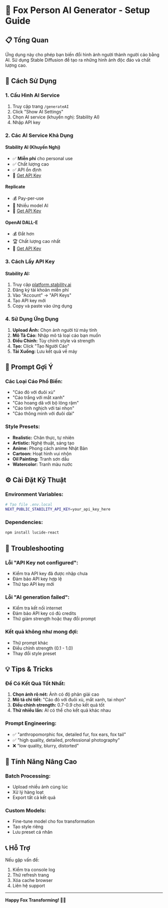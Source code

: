 # 🦊 Fox Person AI Generator - Setup Guide

## 📋 **Tổng Quan**

Ứng dụng này cho phép bạn biến đổi hình ảnh người thành người cáo bằng AI. Sử dụng Stable Diffusion để tạo ra những hình ảnh độc đáo và chất lượng cao.

## 🚀 **Cách Sử Dụng**

### 1. **Cấu Hình AI Service**

1. Truy cập trang `/generateAI`
2. Click "Show AI Settings"
3. Chọn AI service (khuyến nghị: Stability AI)
4. Nhập API key

### 2. **Các AI Service Khả Dụng**

#### **Stability AI (Khuyến Nghị)**
- ✅ **Miễn phí** cho personal use
- ✅ Chất lượng cao
- ✅ API ổn định
- 🔗 [Get API Key](https://platform.stability.ai/)

#### **Replicate**
- 💰 Pay-per-use
- 🔧 Nhiều model AI
- 🔗 [Get API Key](https://replicate.com/)

#### **OpenAI DALL-E**
- 💰 Đắt hơn
- 🏆 Chất lượng cao nhất
- 🔗 [Get API Key](https://platform.openai.com/)

### 3. **Cách Lấy API Key**

#### **Stability AI:**
1. Truy cập [platform.stability.ai](https://platform.stability.ai/)
2. Đăng ký tài khoản miễn phí
3. Vào "Account" → "API Keys"
4. Tạo API key mới
5. Copy và paste vào ứng dụng

### 4. **Sử Dụng Ứng Dụng**

1. **Upload Ảnh:** Chọn ảnh người từ máy tính
2. **Mô Tả Cáo:** Nhập mô tả loại cáo bạn muốn
3. **Điều Chỉnh:** Tùy chỉnh style và strength
4. **Tạo:** Click "Tạo Người Cáo"
5. **Tải Xuống:** Lưu kết quả về máy

## 🎨 **Prompt Gợi Ý**

### **Các Loại Cáo Phổ Biến:**
- "Cáo đỏ với đuôi xù"
- "Cáo trắng với mắt xanh"
- "Cáo hoang dã với bộ lông rậm"
- "Cáo tinh nghịch với tai nhọn"
- "Cáo thông minh với đuôi dài"

### **Style Presets:**
- **Realistic:** Chân thực, tự nhiên
- **Artistic:** Nghệ thuật, sáng tạo
- **Anime:** Phong cách anime Nhật Bản
- **Cartoon:** Hoạt hình vui nhộn
- **Oil Painting:** Tranh sơn dầu
- **Watercolor:** Tranh màu nước

## ⚙️ **Cài Đặt Kỹ Thuật**

### **Environment Variables:**
```bash
# Tạo file .env.local
NEXT_PUBLIC_STABILITY_API_KEY=your_api_key_here
```

### **Dependencies:**
```bash
npm install lucide-react
```

## 🔧 **Troubleshooting**

### **Lỗi "API Key not configured":**
- Kiểm tra API key đã được nhập chưa
- Đảm bảo API key hợp lệ
- Thử tạo API key mới

### **Lỗi "AI generation failed":**
- Kiểm tra kết nối internet
- Đảm bảo API key có đủ credits
- Thử giảm strength hoặc thay đổi prompt

### **Kết quả không như mong đợi:**
- Thử prompt khác
- Điều chỉnh strength (0.1 - 1.0)
- Thay đổi style preset

## 💡 **Tips & Tricks**

### **Để Có Kết Quả Tốt Nhất:**
1. **Chọn ảnh rõ nét:** Ảnh có độ phân giải cao
2. **Mô tả chi tiết:** "Cáo đỏ với đuôi xù, mắt xanh, tai nhọn"
3. **Điều chỉnh strength:** 0.7-0.9 cho kết quả tốt
4. **Thử nhiều lần:** AI có thể cho kết quả khác nhau

### **Prompt Engineering:**
- ✅ "anthropomorphic fox, detailed fur, fox ears, fox tail"
- ✅ "high quality, detailed, professional photography"
- ❌ "low quality, blurry, distorted"

## 🎯 **Tính Năng Nâng Cao**

### **Batch Processing:**
- Upload nhiều ảnh cùng lúc
- Xử lý hàng loạt
- Export tất cả kết quả

### **Custom Models:**
- Fine-tune model cho fox transformation
- Tạo style riêng
- Lưu preset cá nhân

## 📞 **Hỗ Trợ**

Nếu gặp vấn đề:
1. Kiểm tra console log
2. Thử refresh trang
3. Xóa cache browser
4. Liên hệ support

---

**Happy Fox Transforming! 🦊✨**
